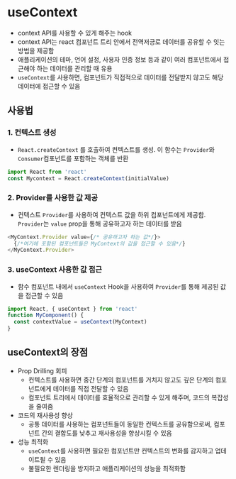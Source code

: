 # useContext
- context API를 사용할 수 있게 해주는 hook
- context API는 react 컴포넌트 트리 안에서 전역저긍로 데이터를 공유할 수 잇는 방법을 제공함
- 애플리케이션의 테마, 언어 설정, 사용자 인증 정보 등과 같이 여러 컴포넌트에서 접근해야 하는 데이터를 관리할 때 유용
- `useContext`를 사용하면, 컴포넌트가 직접적으로 데이터를 전달받지 않고도 해당 데이터에 접근할 수 있음


## 사용법 
### 1. 컨텍스트 생성
- `React.createContext` 를 호출하여 컨텍스트를 생성. 이 함수는 `Provider`와 `Consumer`컴포넌트를 포함하는 객체를 반환
```js
import React from 'react'
const Mycontext = React.createContext(initialValue)
```
### 2. Provider를 사용한 값 제공
- 컨텍스트 `Provider`를 사용하여 컨텍스트 값을 하위 컴포넌트에게 제공함. `Provider`는 `value` prop을 통해 공유하고자 하는 데이터를 받음
```js
<MyContext.Provider value={/* 공유하고자 하는 값*/}>
  {/*여기에 포함된 컴포넌트들은 MyContext의 값을 접근할 수 있음*/}
</MyContext.Provider>
```

### 3. useContext 사용한 값 접근
- 함수 컴포넌트 내에서 `useContext` Hook을 사용하여 `Provider`를 통해 제공된 값을 접근할 수 있음
```js
import React, { useContext } from 'react'
function MyComponent() {
  const contextValue = useContext(MyContext)
}
```

## useContext의 장점
- Prop Drilling 회피
  - 컨텍스트를 사용하면 중간 단계의 컴포넌트를 거치지 않고도 깊은 단계의 컴포넌트에게 데이터를 직접 전달할 수 있음
  - 컴포넌트 트리에서 데이터를 효율적으로 관리할 수 있게 해주며, 코드의 복잡성을 줄여줌
- 코드의 재사용성 향상
  - 공통 데이터를 사용하는 컴포넌트들이 동일한 컨텍스트를 공유함으로써, 컴포넌트 간의 결합도를 낮추고 재사용성을 향상시킬 수 있음
- 성능 최적화
  - `useContext`를 사용하면 필요한 컴포넌트만 컨텍스트의 변화를 감지하고 업데이트될 수 있음
  - 불필요한 렌더링을 방지하고 애플리케이션의 성능을 최적화함
